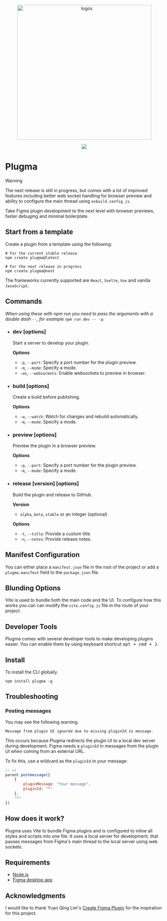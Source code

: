 <p align="center">
  <img width="428" alt="logos" src="https://github.com/gavinmcfarland/plugma/assets/5551/ad6f0a2d-43d5-413d-88f0-4f31374aa148">
</p>

<p align="center">
    <a href="https://www.npmjs.com/package/plugma"><img src="https://img.shields.io/npm/v/plugma.svg"></a>
</p>

# Plugma

> [!WARNING]
> The next release is still in progress, but comes with a lot of improved features including better web socket handling for browser preview and ability to configure the main thread using `esbuild.config.js`.

Take Figma plugin development to the next level with browser previews, faster debuging and minimal boilerplate.

## Start from a template

Create a plugin from a template using the following:

```shell
# For the current stable release
npm create plugma@latest

# For the next release in progress
npm create plugma@next
```

The frameworks currently supported are `React`, `Svelte`, `Vue` and vanilla `JavaScript`.

<!-- ## Create plugin from template

```shell
npm create plugma@latest
```

Follow the on-screen instructions.

Currently, the only framework supported is `Svelte`. -->

## Commands

_When using these with npm run you need to pass the arguments with a double dash `--`, for example `npm run dev -- -p`._

<!-- ### `plugma init`

Follow the on-screen instructions to create a plugin from a template.

Currently, the only framework supported is `Svelte`. -->

-   ### dev [options]

    Start a server to develop your plugin.

    **Options**

    -   `-p`, `--port`: Specify a port number for the plugin preview.
    -   `-m`, `--mode`: Specify a mode.
    -   `-ws`, `--websockets`: Enable websockets to preview in browser.

-   ### build [options]

    Create a build before publishing.

    **Options**

    -   `-w`, `--watch`: Watch for changes and rebuild automatically.
    -   `-m`, `--mode`: Specify a mode.

-   ### preview [options]

    Preview the plugin in a browser preview.

    **Options**

    -   `-p`, `--port`: Specify a port number for the plugin preview.
    -   `-m`, `--mode`: Specify a mode.

-   ### release [version] [options]

    Build the plugin and release to GitHub.

    **Version**

    -   `alpha`, `beta`, `stable` or an integer (optional)

    **Options**

    -   `-t`, `--title`: Provide a custom title
    -   `-n`, `--notes`: Provide release notes.

<!-- ## Folder structure

Depending on which framework you choose, the files might vary slightly, but the file structure will remain the same.

- `dist` The dist folder is where the outputted plugin code is built. When importing a plugin in Figma, select the `manifest.json` file from this folder.

- `src` All of the source files required for your plugin.

  - `src/main.ts` This file interacts with Figma's Plugin API
  - `src/ui.ts` This file mounts the UI
  - `src/App.jsx` This file contains your UI markup (mandatory for some frameworks)

- `vite.config.ts` Because Plugma uses Vite for bundling, it gives you access to all of Vite's plugins.

- `package.json` Contains the name of our plugin and Figma manifest details in the `plugma.manifest` field. -->

<!-- ## Plugin Folder Structure

Your plugin project will look something like this.

Depending on which framework you choose, the files might vary slightly, but the file structure will remain the same.

- `dist` The dist folder is where the outputted plugin code is built. When importing a plugin in Figma, select the `manifest.json` file from this folder.

- `src` All of the source files required for your plugin.

  - `main.ts` This file interacts with Figma's Plugin API
  - `ui.ts` This file mounts the UI
  - `App.jsx` This file contains your UI markup (mandatory for some frameworks)

- `vite.config.ts` Because Plugma uses Vite for bundling, it gives you access to all of Vite's plugins.

- `package.json` Contains the name of our plugin and Figma manifest details in the `plugma.manifest` field. -->

## Manifest Configuration

You can either place a `manifest.json` file in the root of the project or add a `plugma.manifest` field to the `package.json` file.

## Blunding Options

Vite is used to bundle both the main code and the UI. To configure how this works you can can modify the `vite.config.js` file in the route of your project.

## Developer Tools

Plugma comes with several developer tools to make developing plugins easier. You can enable them by using keyboard shortcut <kbd>opt + cmd + J</kbd>.

<!-- ```jsonc
// package.json
{
  //...

  "plugma": {
    "manifest": {
      "main": "src/main.js",
      "ui": "src/ui.js"
    }
  }
}
``` -->

## Install

To install the CLI globally.

```
npm install plugma -g
```

## Troubleshooting

### Posting messages

You may see the following warning.

```shell
Message from plugin UI ignored due to missing pluginId in message.
```

This occurs because Plugma redirects the plugin UI to a local dev server during development. Figma needs a `pluginId` in messages from the plugin UI when coming from an external URL.

To fix this, use a wildcard as the `pluginId` in your message:

```js
// ui
parent.postmessage({
    {
        pluginMessage: "Your message",
        pluginId: "*"
    },
    "*"
})
```

## How does it work?

Plugma uses Vite to bundle Figma plugins and is configured to inline all styles and scripts into one file. It uses a local server for development, that passes messages from Figma's main thread to the local server using web sockets.

## Requirements

-   [Node.js](https://nodejs.org/en)
-   [Figma desktop app](https://www.figma.com/downloads/)

## Acknowledgments

I would like to thank Yuan Qing Lim's [Create Figma Plugin](https://yuanqing.github.io/create-figma-plugin/) for the inspiration for this project.
